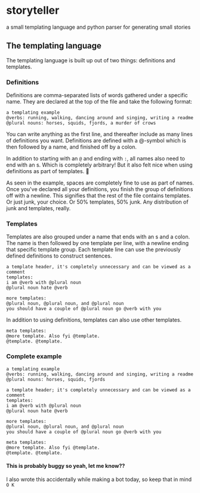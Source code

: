 # storyteller
a small templating language and python parser for generating small stories

## The templating language
The templating language is built up out of two things: definitions and templates.

### Definitions
Definitions are comma-separated lists of words gathered under a specific name. They are declared at the top of the file 
and take the following format:
```
a templating example
@verbs: running, walking, dancing around and singing, writing a readme
@plural nouns: horses, squids, fjords, a murder of crows
``` 
You can write anything as the first line, and thereafter include as many lines of definitions you want. 
Definitions are defined with a @-symbol which is then followed by a name, and finished off by a colon. 

In addition to starting with an `@` and ending with `:`, all names also need to end with an s. 
Which is completely arbitrary! But it also felt nice when using definitions as part of templates. :100:

As seen in the example, spaces are completely fine to use as part of names.
Once you've declared all your definitions, you finish the group of definitions off with a newline. This signifies that the rest of 
the file contains templates. Or just junk, your choice. Or 50% templates, 50% junk. Any distribution of junk and templates, really.

### Templates
Templates are also grouped under a name that ends with an s and a colon. The name is then followed by one template per line,
with a newline ending that specific template group. Each template line can use the previously defined definitions to construct sentences. 

```
a template header, it's completely unnecessary and can be viewed as a comment
templates:
i am @verb with @plural noun
@plural noun hate @verb

more templates:
@plural noun, @plural noun, and @plural noun
you should have a couple of @plural noun go @verb with you

```

In addition to using definitions, templates can also use other templates.
```
meta templates:
@more template. Also fyi @template.
@template. @template.
```

### Complete example
```
a templating example
@verbs: running, walking, dancing around and singing, writing a readme
@plural nouns: horses, squids, fjords

a template header; it's completely unnecessary and can be viewed as a comment
templates:
i am @verb with @plural noun
@plural noun hate @verb

more templates:
@plural noun, @plural noun, and @plural noun
you should have a couple of @plural noun go @verb with you

meta templates:
@more template. Also fyi @template.
@template. @template.
```

#### This is probably buggy so yeah, let me know??
I also wrote this accidentally while making a bot today, so keep that in mind `O K` 

